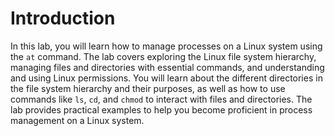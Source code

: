 # Introduction

In this lab, you will learn how to manage processes on a Linux system using the `at` command. The lab covers exploring the Linux file system hierarchy, managing files and directories with essential commands, and understanding and using Linux permissions. You will learn about the different directories in the file system hierarchy and their purposes, as well as how to use commands like `ls`, `cd`, and `chmod` to interact with files and directories. The lab provides practical examples to help you become proficient in process management on a Linux system.
